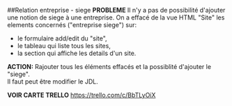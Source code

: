 ##Relation entreprise - siege
<b>PROBLEME</b>
Il n'y a pas de possibilité d'ajouter une notion de siege à une entreprise. 
On a effacé de la vue HTML "Site" les elements concernés ("entreprise siege") sur:
* le formulaire add/edit du "site",
* le tableau qui liste tous les sites,
* la section qui affiche les details d'un site.

<b>ACTION:</b> Rajouter tous les éléments effacés et la possiblité d'ajouter le "siege".  
Il faut peut être modifier le JDL.

<b>VOIR CARTE TRELLO</b> https://trello.com/c/BbTLyOiX

